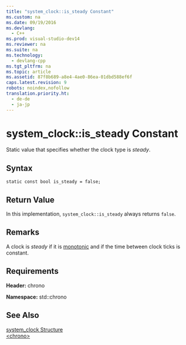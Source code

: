 ```yaml
---
title: "system_clock::is_steady Constant"
ms.custom: na
ms.date: 09/19/2016
ms.devlang: 
  - C++
ms.prod: visual-studio-dev14
ms.reviewer: na
ms.suite: na
ms.technology: 
  - devlang-cpp
ms.tgt_pltfrm: na
ms.topic: article
ms.assetid: 87f8b689-a8e4-4ae0-86ea-01dbd588ef6f
caps.latest.revision: 9
robots: noindex,nofollow
translation.priority.ht: 
  - de-de
  - ja-jp
---
```

# system_clock::is_steady Constant
Static value that specifies whether the clock type is *steady*.  
  
## Syntax  
  
```  
static const bool is_steady = false;  
```  
  
## Return Value  
 In this implementation, `system_clock::is_steady` always returns `false`.  
  
## Remarks  
 A clock is *steady* if it is [monotonic](../vs140/system_clock--is_monotonic-Constant.md) and if the time between clock ticks is constant.  
  
## Requirements  
 **Header:** chrono  
  
 **Namespace:** std::chrono  
  
## See Also  
 [system_clock Structure](../vs140/system_clock-Structure.md)   
 [<chrono\>](../vs140/-chrono-.md)
